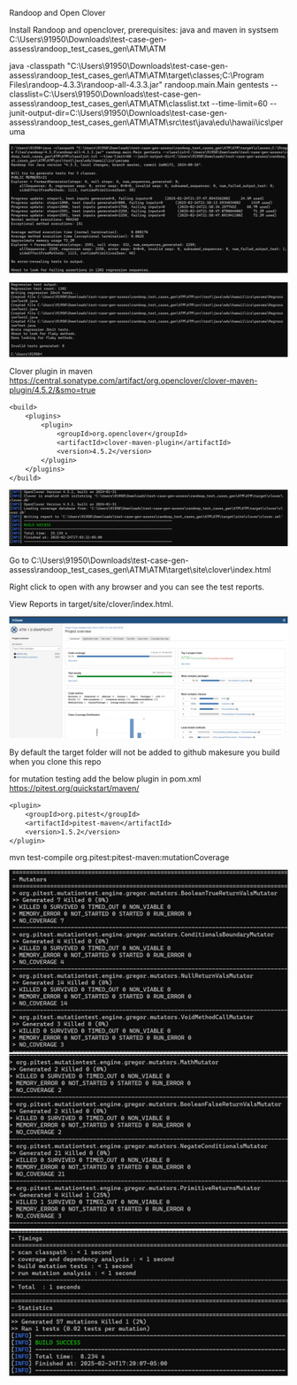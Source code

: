 Randoop and Open Clover

Install Randoop and openclover, prerequisites: java and maven in systsem
C:\Users\91950\Downloads\test-case-gen-assess\randoop_test_cases_gen\ATM\ATM

java -classpath "C:\Users\91950\Downloads\test-case-gen-assess\randoop_test_cases_gen\ATM\ATM\target\classes;C:\Program Files\randoop-4.3.3\randoop-all-4.3.3.jar" randoop.main.Main gentests --classlist=C:\Users\91950\Downloads\test-case-gen-assess\randoop_test_cases_gen\ATM\ATM\classlist.txt --time-limit=60 --junit-output-dir=C:\Users\91950\Downloads\test-case-gen-assess\randoop_test_cases_gen\ATM\ATM\src\test\java\edu\hawaii\ics\peruma

![img.png](img.png)

![img_1.png](img_1.png)

Clover plugin in maven https://central.sonatype.com/artifact/org.openclover/clover-maven-plugin/4.5.2/&smo=true

    <build>
        <plugins>
            <plugin>
                <groupId>org.openclover</groupId>
                <artifactId>clover-maven-plugin</artifactId>
                <version>4.5.2</version>
            </plugin>
        </plugins>
    </build>

![img_2.png](img_2.png)

Go to C:\Users\91950\Downloads\test-case-gen-assess\randoop_test_cases_gen\ATM\ATM\target\site\clover\index.html

Right click to open with any browser and you can see the test reports.

View Reports in target/site/clover/index.html.

![img_3.png](img_3.png)

By default the target folder will not be added to github makesure you build when you clone this repo

for mutation testing add the below plugin in pom.xml https://pitest.org/quickstart/maven/

    <plugin>
        <groupId>org.pitest</groupId>
        <artifactId>pitest-maven</artifactId>
        <version>1.5.2</version>
    </plugin>

mvn test-compile org.pitest:pitest-maven:mutationCoverage

![img_4.png](img_4.png)
![img_5.png](img_5.png)
![img_6.png](img_6.png)
